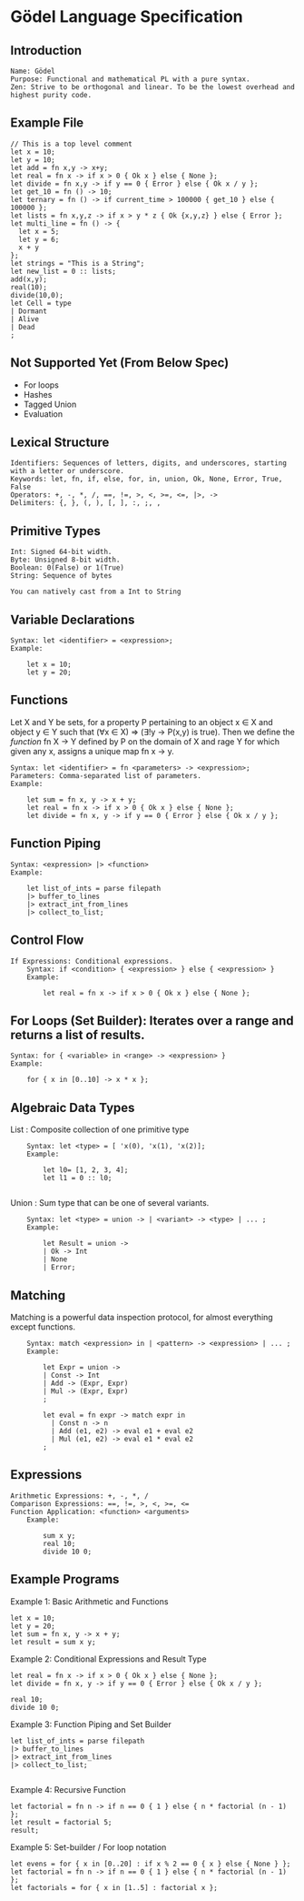 # Gödel Language Specification

## Introduction

    Name: Gödel
    Purpose: Functional and mathematical PL with a pure syntax.
    Zen: Strive to be orthogonal and linear. To be the lowest overhead and highest purity code.

## Example File
```
// This is a top level comment
let x = 10;
let y = 10;
let add = fn x,y -> x+y;
let real = fn x -> if x > 0 { Ok x } else { None };
let divide = fn x,y -> if y == 0 { Error } else { Ok x / y }; 
let get_10 = fn () -> 10;
let ternary = fn () -> if current_time > 100000 { get_10 } else { 100000 };
let lists = fn x,y,z -> if x > y * z { Ok {x,y,z} } else { Error };
let multi_line = fn () -> {
  let x = 5;
  let y = 6;
  x + y
};
let strings = "This is a String";
let new_list = 0 :: lists;
add(x,y); 
real(10);
divide(10,0);
let Cell = type
| Dormant
| Alive
| Dead
;

```

## Not Supported Yet (From Below Spec)
- For loops
- Hashes
- Tagged Union 
- Evaluation

## Lexical Structure

    Identifiers: Sequences of letters, digits, and underscores, starting with a letter or underscore.
    Keywords: let, fn, if, else, for, in, union, Ok, None, Error, True, False
    Operators: +, -, *, /, ==, !=, >, <, >=, <=, |>, ->
    Delimiters: {, }, (, ), [, ], :, ;, ,

## Primitive Types

    Int: Signed 64-bit width.
    Byte: Unsigned 8-bit width.
    Boolean: 0(False) or 1(True)
    String: Sequence of bytes

    You can natively cast from a Int to String

## Variable Declarations

    Syntax: let <identifier> = <expression>;
    Example:

```
    let x = 10;
    let y = 20;
```

## Functions

Let X and Y be sets, for a property P pertaining to an object x ∈ X and object y ∈ Y such that
(∀x ∈ X) => (∃!y → P(x,y) is true). Then we define the _function_ fn X → Y defined by P on 
the domain of X and rage Y for which given any x, assigns a unique map fn x → y.

    Syntax: let <identifier> = fn <parameters> -> <expression>;
    Parameters: Comma-separated list of parameters.
    Example:
```
    let sum = fn x, y -> x + y;
    let real = fn x -> if x > 0 { Ok x } else { None };
    let divide = fn x, y -> if y == 0 { Error } else { Ok x / y };
```

## Function Piping

    Syntax: <expression> |> <function>
    Example:
```
    let list_of_ints = parse filepath 
    |> buffer_to_lines 
    |> extract_int_from_lines
    |> collect_to_list;
```

## Control Flow

    If Expressions: Conditional expressions.
        Syntax: if <condition> { <expression> } else { <expression> }
        Example:

```
        let real = fn x -> if x > 0 { Ok x } else { None };
```

## For Loops (Set Builder): Iterates over a range and returns a list of results.

    Syntax: for { <variable> in <range> -> <expression> }
    Example:

```
    for { x in [0..10] -> x * x };

```

## Algebraic Data Types
    
List : Composite collection of one primitive type

        Syntax: let <type> = [ 'x(0), 'x(1), 'x(2)];
        Example:
```
        let l0= [1, 2, 3, 4];
        let l1 = 0 :: l0;
        
```

Union : Sum type that can be one of several variants.

        Syntax: let <type> = union -> | <variant> -> <type> | ... ;
        Example:
```
        let Result = union ->
        | Ok -> Int
        | None
        | Error;
```

## Matching

Matching is a powerful data inspection protocol, for almost everything except functions.

        Syntax: match <expression> in | <pattern> -> <expression> | ... ;
        Example:
```
        let Expr = union ->
        | Const -> Int
        | Add -> (Expr, Expr)
        | Mul -> (Expr, Expr)
        ;

        let eval = fn expr -> match expr in
          | Const n -> n
          | Add (e1, e2) -> eval e1 + eval e2
          | Mul (e1, e2) -> eval e1 * eval e2
        ;

```

## Expressions

    Arithmetic Expressions: +, -, *, /
    Comparison Expressions: ==, !=, >, <, >=, <=
    Function Application: <function> <arguments>
        Example:

```
        sum x y;
        real 10;
        divide 10 0;
```

## Example Programs
Example 1: Basic Arithmetic and Functions

```
let x = 10;
let y = 20;
let sum = fn x, y -> x + y;
let result = sum x y;
```

Example 2: Conditional Expressions and Result Type

```
let real = fn x -> if x > 0 { Ok x } else { None };
let divide = fn x, y -> if y == 0 { Error } else { Ok x / y };

real 10;
divide 10 0;
```

Example 3: Function Piping and Set Builder

```
let list_of_ints = parse filepath 
|> buffer_to_lines 
|> extract_int_from_lines
|> collect_to_list;


```

Example 4: Recursive Function

```
let factorial = fn n -> if n == 0 { 1 } else { n * factorial (n - 1) };
let result = factorial 5;
result;  

```

Example 5: Set-builder / For loop notation
```
let evens = for { x in [0..20] : if x % 2 == 0 { x } else { None } };
let factorial = fn n -> if n == 0 { 1 } else { n * factorial (n - 1) };
let factorials = for { x in [1..5] : factorial x };

```
